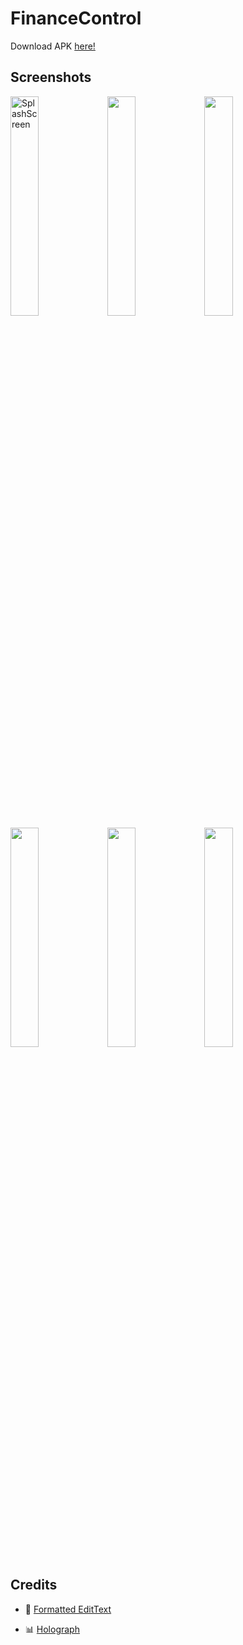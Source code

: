 # FinanceControl

Download APK [here!](https://github.com/Freuvim/FinanceControl/blob/master/FinanceControl.apk?raw=true)

## Screenshots

<img alt="SplashScreen" src="https://github.com/Freuvim/FinanceControl/blob/master/Screenshots/Splash%20Screen.png?raw=true" width="30%"> <img src="https://github.com/Freuvim/FinanceControl/blob/master/Screenshots/Menu.png?raw=true" width="30%"> <img src="https://github.com/Freuvim/FinanceControl/blob/master/Screenshots/Lista%20de%20Gastos.png?raw=true" width="30%">
<img src="https://github.com/Freuvim/FinanceControl/blob/master/Screenshots/Inserir-Alterar%20Dados.png?raw=true" width="30%"> <img src="https://github.com/Freuvim/FinanceControl/blob/master/Screenshots/Relat%C3%B3rio.png?raw=true" width="30%"> <img src="https://github.com/Freuvim/FinanceControl/blob/master/Screenshots/Sobre.png?raw=true" width="30%">

## Credits

- :pencil: [Formatted EditText](https://github.com/PaXLiCh/FormattEditText)

- :bar_chart: [Holograph](https://github.com/Androguide/HoloGraphLibrary)